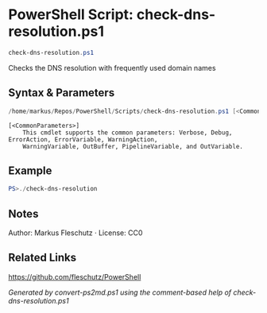 # PowerShell Script: check-dns-resolution.ps1
```powershell
check-dns-resolution.ps1
```

Checks the DNS resolution with frequently used domain names

## Syntax & Parameters
```powershell
/home/markus/Repos/PowerShell/Scripts/check-dns-resolution.ps1 [<CommonParameters>]
```

```
[<CommonParameters>]
    This cmdlet supports the common parameters: Verbose, Debug, ErrorAction, ErrorVariable, WarningAction, 
    WarningVariable, OutBuffer, PipelineVariable, and OutVariable.
```

## Example
```powershell
PS>./check-dns-resolution
```


## Notes
Author: Markus Fleschutz · License: CC0

## Related Links
https://github.com/fleschutz/PowerShell

*Generated by convert-ps2md.ps1 using the comment-based help of check-dns-resolution.ps1*
